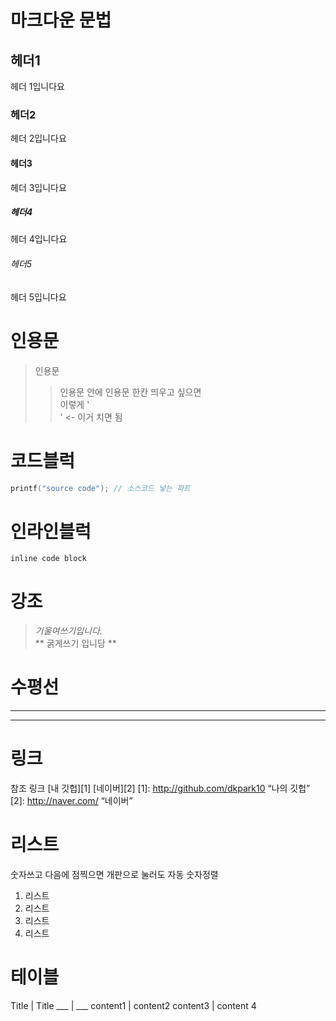 # 마크다운 문법
## 헤더1
헤더 1입니다요
### 헤더2
헤더 2입니다요
#### 헤더3
헤더 3입니다요
##### 헤더4
헤더 4입니다요
###### 헤더5
헤더 5입니다요
# 인용문
> 인용문 
>> 인용문 안에 인용문
한칸 띄우고 싶으면</br> 
이렇게 '</br>' <- 이거 치면 됨

# 코드블럭
```c++
printf("source code"); // 소스코드 넣는 파트
```
# 인라인블럭 
`inline code block`

# 강조
> *기울여쓰기입니다.*</br>
** 굵게쓰기 입니당 **

# 수평선 
___ 
***

# 링크
참조 링크 
[내 깃헙][1]
[네이버][2]
[1]: http://github.com/dkpark10 “나의 깃헙”
[2]: http://naver.com/ “네이버”

# 리스트
숫자쓰고 다음에 점찍으면 개판으로 눌러도 자동 숫자정렬
1. 리스트 
5645. 리스트
4. 리스트 
253235235. 리스트 

# 테이블
Title | Title
___ | ___
content1 | content2
content3 | content 4
